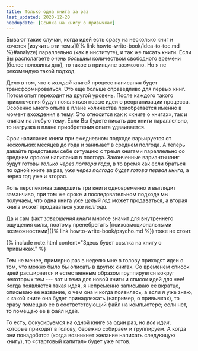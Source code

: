 ```yaml
---
title: Только одна книга за раз
last_updated: 2020-12-20
needupdate: [Ссылка на книгу о привычках]
---
```


Бывают такие случаи, когда идей есть сразу на несколько книг и хочется
[изучить эти темы]({% link howto-write-book/idea-to-toc.md %}#analyze) параллельно
(как в институте), и так же писать книги.  Если Вы располагаете *очень
большим* количеством свободного времени (более половины дня), то такое
в принципе возможно.  Но я не рекомендую такой подход.

Дело в том, что с *каждой* книгой процесс написания будет
трансформироваться.  Это еще больше справедливо для первых книг.
Потом опыт переходит на другой уровень.  После каждого такого
приключения будут появляться новые идеи о реорганизации процесса.
Особенно много опыта в плане количества приобретается именно в момент
вхождения в тему.  Это относится как к «книге о книгах», так и книгам
на любую тему.  Если Вы будете писать две книги параллельно, то
нагрузка в плане приобретения опыта удваивается.

Срок написания книги при ежедневном подходе варьируется от нескольких
месяцев до года и занимает в среднем полгода.  А теперь давайте
представим себе ситуацию с тремя книгами параллельно со средним сроком
написания в полгода.  Законченные варианты книг будут готовы *только
через полтора года*, в то время как если браться по одной книге за
раз, *уже через полгода будет готова первая книга*, а через год уже и
вторая.

Хоть перспектива завершить три книги одновременно и выглядит
заманчиво, при том же сроке и последовательном подходе мы получаем,
что одна книга уже *целый год* может продаваться, а вторая книга может
продаваться уже *полгода*.

Да и сам факт *завершения книги* многое значит для внутреннего
ощущения силы, поэтому пренебрегать [психоэмоциональными
возможностями]({% link howto-write-book/psycho.md %}) тоже не стоит.

{% include note.html content="Здесь будет ссылка на книгу о привычках." %}

Тем не менее, примерно раз в неделю мне в голову приходят идеи о том,
что можно было бы описать в других книгах.  Со временем список идей
расширяется и естественным образом группируется вокруг некоторых тем
--- вот и тема для новой книги и список идей для нее!  Когда
появляется такая идея, я непременно записываю ее вкратце, описываю ее
название, о чем она и когда появилась, а если я уже знаю, к какой
книге она будет принадлежать (например, о привычках), то сразу помещаю
ее в соответствующий файл на компьютере; если нет, то помещаю ее в
файл идей.

То есть, фокусируемся на одной книге за один раз, но *все идеи*,
которые приходят в голову, бережно собираем и группируем.  А когда они
понадобятся (когда возникнет желание написать следующую книгу), то
«стартовый капитал» будет уже готов.
